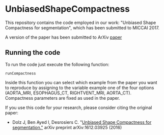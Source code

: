 # UnbiasedShapeCompactness
This repository contains the code employed in our work: "Unbiased Shape Compactness for segmentation", which has been submitted to MICCAI 2017.

A version of the paper has been submitted to ArXiv [paper](https://arxiv.org/pdf/1704.08908.pdf)

## Running the code

To run the code just execute the following function:

```
runCompactness
```

Inside this function you can select which example from the paper you want to reproduce by assigning to the variable example one of the four options (AORTA_MRI, ESOPHAGUS_CT, RIGHTVENT_MRI, AORTA_CT). Compactness parameters are fixed as used in the paper.

If you use this code for your research, please consider citing the original paper:

- Dolz J, Ben Ayed I, Desrosiers C. "[Unbiased Shape Compactness for segmentation."](https://arxiv.org/pdf/1704.08908.pdf) arXiv preprint arXiv:1612.03925 (2016)

